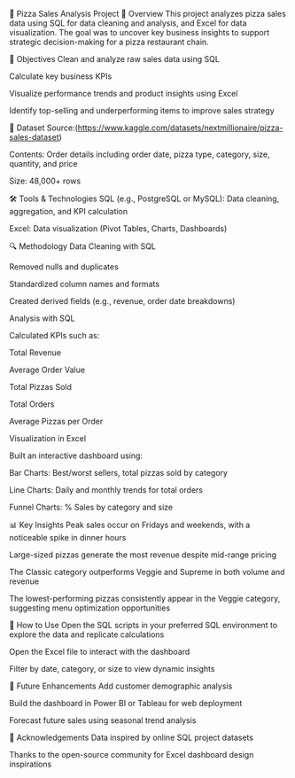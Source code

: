🍕 Pizza Sales Analysis Project
📌 Overview
This project analyzes pizza sales data using SQL for data cleaning and analysis, and Excel for data visualization. The goal was to uncover key business insights to support strategic decision-making for a pizza restaurant chain.

🎯 Objectives
Clean and analyze raw sales data using SQL

Calculate key business KPIs

Visualize performance trends and product insights using Excel

Identify top-selling and underperforming items to improve sales strategy

📂 Dataset
Source:(https://www.kaggle.com/datasets/nextmillionaire/pizza-sales-dataset)

Contents: Order details including order date, pizza type, category, size, quantity, and price

Size:  48,000+ rows 

🛠️ Tools & Technologies
SQL (e.g., PostgreSQL or MySQL): Data cleaning, aggregation, and KPI calculation

Excel: Data visualization (Pivot Tables, Charts, Dashboards)

🔍 Methodology
Data Cleaning with SQL

Removed nulls and duplicates

Standardized column names and formats

Created derived fields (e.g., revenue, order date breakdowns)

Analysis with SQL

Calculated KPIs such as:

Total Revenue

Average Order Value

Total Pizzas Sold

Total Orders

Average Pizzas per Order

Visualization in Excel

Built an interactive dashboard using:

Bar Charts: Best/worst sellers, total pizzas sold by category

Line Charts: Daily and monthly trends for total orders

Funnel Charts: % Sales by category and size

📊 Key Insights
Peak sales occur on Fridays and weekends, with a noticeable spike in dinner hours

Large-sized pizzas generate the most revenue despite mid-range pricing

The Classic category outperforms Veggie and Supreme in both volume and revenue

The lowest-performing pizzas consistently appear in the Veggie category, suggesting menu optimization opportunities

📁 How to Use
Open the SQL scripts in your preferred SQL environment to explore the data and replicate calculations

Open the Excel file to interact with the dashboard

Filter by date, category, or size to view dynamic insights

🚀 Future Enhancements
Add customer demographic analysis

Build the dashboard in Power BI or Tableau for web deployment

Forecast future sales using seasonal trend analysis

🙏 Acknowledgements
Data inspired by online SQL project datasets

Thanks to the open-source community for Excel dashboard design inspirations

